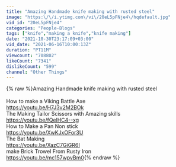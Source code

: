 ```yaml
---
title: "Amazing Handmade knife making with rusted steel"
image: "https:\/\/i.ytimg.com\/vi\/20eL5pFNje4\/hqdefault.jpg"
vid_id: "20eL5pFNje4"
categories: "People-Blogs"
tags: ["knife","making a knife","knife making"]
date: "2021-10-30T23:17:09+03:00"
vid_date: "2021-06-16T10:00:13Z"
duration: "PT11M"
viewcount: "708802"
likeCount: "7341"
dislikeCount: "599"
channel: "Other Things"
---
```

{% raw %}Amazing Handmade knife making with rusted steel<br /><br />How to make a Viking Battle Axe <br /><a rel="nofollow" target="blank" href="https://youtu.be/H7J3v2M2BOk">https://youtu.be/H7J3v2M2BOk</a><br />The Making Tailor Scissors with Amazing skills<br /><a rel="nofollow" target="blank" href="https://youtu.be/fQelHC4--xg">https://youtu.be/fQelHC4--xg</a><br />How to Make a Pan Non stick<br /><a rel="nofollow" target="blank" href="https://youtu.be/XwKJxOFor3U">https://youtu.be/XwKJxOFor3U</a><br />The Bat Making <br /><a rel="nofollow" target="blank" href="https://youtu.be/XazC7GiGR6I">https://youtu.be/XazC7GiGR6I</a><br />make Brick Trowel From Rusty Iron<br /><a rel="nofollow" target="blank" href="https://youtu.be/mc157wpvBm0">https://youtu.be/mc157wpvBm0</a>{% endraw %}

